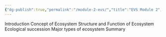 ```yaml
---
{"dg-publish":true,"permalink":"/module-2-evs/","title":"EVS Module 2","tags":["evs"],"created":"","updated":""}
---
```



Introduction 
Concept of Ecosystem 
Structure and Function of Ecosystem 
Ecological succession 
Major types of ecosystem 
Summary

